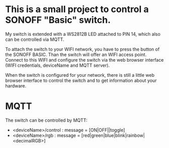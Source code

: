 # This is a small project to control a SONOFF "Basic" switch.

My switch is extended with a WS2812B LED attached to PIN 14, which also can be controlled via MQTT.

To attach the switch to your WIFI network, you have to press the button of the SONOFF BASIC. Than the switch will offer an WIFI access point. Connect to this WIFI and configure the switch via the web browser interface (WIFI credentials, deviceName and MQTT server).

When the switch is configured for your network, there is still a little web browser interface to control the switch and to get information about your hardware.

# MQTT
The switch can be controlled by MQTT:

* &lt;deviceName&gt;/control : message = [ON|OFF|<seconds>|toggle]
* &lt;deviceName&gt;/rgb : message = [red|green|blue|blink|rainbow|&lt;decimalRGB&gt;]
